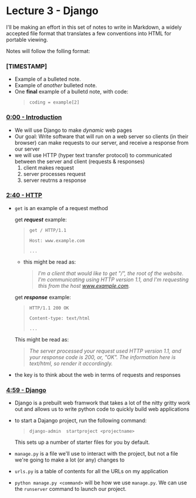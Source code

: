 # Lecture 3 - Django

I'll be making an effort in this set of notes to write in Markdown, a widely accepted file format that translates a few conventions into HTML for portable viewing.

Notes will follow the folling format:

### [TIMESTAMP]
- Example of a bulleted note.
- Example of *another* bulleted note.
-   One **final** example of a bulletd note, with code:
    > `coding = example[2]`


### [0:00 - Introduction][1]
- We will use Django to make *dynamic* web pages
- Our goal: Write software that will run on a web server so clients (in their browser) can make requests to our server, and receive a response from our server
-   we will use HTTP (hyper text transfer protocol) to communicated between the server and client (requests & responses)
    1. client makes request
    2. server processes request
    3. server reutrns a response
### [2:40 - HTTP][2]
-   `get` is an example of a request method

    get ***request*** example:
    >`get / HTTP/1.1`
    >
    >`Host: www.example.com`
    >
    >`...`
    
    - this might be read as:
        > *I'm a client that would like to get "/", the root of the website. I'm communicating using HTTP version 1.1, and I'm requesting this from the host www.example.com.*

    get ***response*** example:
    >`HTTP/1.1 200 OK`
    >
    >`Content-type: text/html`
    >
    >`...`
    
    This might be read as:
    
    > *The server processed your request used HTTP version 1.1, and your response code is 200, or, "OK". The information here is text/html, so render it accordingly.*

- the key is to think about the web in terms of requests and responses

### [4:59 - Django][3]
- Django is a prebuilt web framwork that takes a lot of the nitty gritty work out and allows us to write python code to quickly build web applications
-   to start a Dajango project, run the following command:
    >`django-admin  startproject <projectname>`
    
    This sets up a number of starter files for you by default.

- `manage.py` is a file we'll use to interact with the project, but not a file we're going to make a lot (or any) changes to
- `urls.py` is a table of contents for all the URLs on my application
- `python manage.py <command>` will be how we use `manage.py`. We can use the `runserver` command to launch our project.


[1]: https://youtu.be/w8q0C-C1js4?t=0
[2]: https://youtu.be/w8q0C-C1js4?t=160
[3]: https://youtu.be/w8q0C-C1js4?t=299